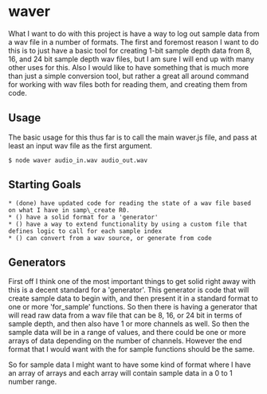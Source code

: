 # waver

What I want to do with this project is have a way to log out sample data from a wav file in a number of formats. The first and foremost reason I want to do this is to just have a basic tool for creating 1-bit sample depth data from 8, 16, and 24 bit sample depth wav files, but I am sure I will end up with many other uses for this. Also I would like to have something that is much more than just a simple conversion tool, but rather a great all around command for working with wav files both for reading them, and creating them from code.


## Usage

The basic usage for this thus far is to call the main waver.js file, and pass at least an input wav file as the first argument.

```
$ node waver audio_in.wav audio_out.wav
```

## Starting Goals

    * (done) have updated code for reading the state of a wav file based on what I have in samp\_create R0.
    * () have a solid format for a 'generator'
    * () have a way to extend functionality by using a custom file that defines logic to call for each sample index
    * () can convert from a wav source, or generate from code


## Generators

First off I think one of the most important things to get solid right away with this is a decent standard for a 'generator'. This generator is code that will create sample data to begin with, and then present it in a standard format to one or more 'for\_sample' functions. So then there is having a generator that will read raw data from a wav file that can be 8, 16, or 24 bit in terms of sample depth, and then also have 1 or more channels as well. So then the sample data will be in a range of values, and there could be one or more arrays of data depending on the number of channels. However the end format that I would want with the for sample functions should be the same.

So for sample data I might want to have some kind of format where I have an array of arrays and each array will contain sample data in a 0 to 1 number range.
    
    
    
